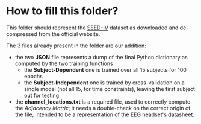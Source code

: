 # How to fill this folder?

This folder should represent the [SEED-IV](https://bcmi.sjtu.edu.cn/~seed/seed-iv.html) dataset as downloaded and de-compressed from the official website.

The 3 files already present in the folder are our addition:
- the two **JSON** file represents a dump of the final Python dictionary as computed by the two training functions
  - the **Subject-Dependent** one is trained over all 15 subjects for 100 epochs
  - the **Subject-Independent** one is trained by cross-validation on a single model (not all 15, for time constraints), leaving the first subject out for testing
- the **channel_locations.txt** is a required file, used to correctly compute the *Adjacency Matrix*; it needs a double-check on the correct origin of the file, intended to be a representation of the EEG headset's datasheet.